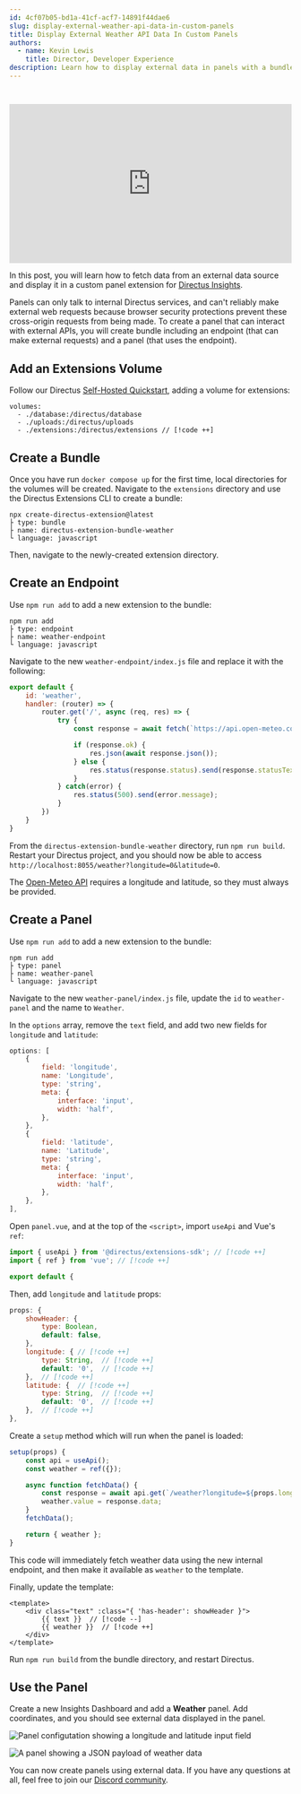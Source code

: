 ```yaml
---
id: 4cf07b05-bd1a-41cf-acf7-14891f44dae6
slug: display-external-weather-api-data-in-custom-panels
title: Display External Weather API Data In Custom Panels
authors:
  - name: Kevin Lewis
    title: Director, Developer Experience
description: Learn how to display external data in panels with a bundle and endpoint.
---
```

<iframe style="width:100%; aspect-ratio:16/9; margin-top: 2em;" src="https://www.youtube.com/embed/7vBcWUxC6PM" title="YouTube video player" frameborder="0" allow="accelerometer; autoplay; clipboard-write; encrypted-media; gyroscope; picture-in-picture; web-share" allowfullscreen></iframe>

In this post, you will learn how to fetch data from an external data source and display it in a custom panel extension for [Directus Insights](https://directus.io/toolkit/guides/insights).

Panels can only talk to internal Directus services, and can't reliably make external web requests because browser security protections prevent these cross-origin requests from being made. To create a panel that can interact with external APIs, you will create bundle including an endpoint (that can make external requests) and a panel (that uses the endpoint).

## Add an Extensions Volume

Follow our Directus [Self-Hosted Quickstart](/getting-started/quickstart), adding a volume for extensions:

```
volumes:
  - ./database:/directus/database
  - ./uploads:/directus/uploads
  - ./extensions:/directus/extensions // [!code ++]
```

## Create a Bundle

Once you have run `docker compose up` for the first time, local directories for the volumes will be created. Navigate to the `extensions` directory and use the Directus Extensions CLI to create a bundle:

```
npx create-directus-extension@latest
├ type: bundle
├ name: directus-extension-bundle-weather
└ language: javascript
```

Then, navigate to the newly-created extension directory.

## Create an Endpoint

Use `npm run add` to add a new extension to the bundle:

```
npm run add
├ type: endpoint
├ name: weather-endpoint
└ language: javascript
```

Navigate to the new `weather-endpoint/index.js` file and replace it with the following:

```js
export default {
    id: 'weather',
    handler: (router) => {
        router.get('/', async (req, res) => {
            try {
                const response = await fetch(`https://api.open-meteo.com/v1/forecast?current_weather=true&${req._parsedUrl.query}`);

                if (response.ok) {
                    res.json(await response.json());
                } else {
                    res.status(response.status).send(response.statusText);
                }
            } catch(error) {
                res.status(500).send(error.message);
            }
        })
    }
}
```

From the `directus-extension-bundle-weather` directory, run `npm run build`. Restart your Directus project, and you should now be able to access `http://localhost:8055/weather?longitude=0&latitude=0`.

The [Open-Meteo API](https://open-meteo.com/) requires a longitude and latitude, so they must always be provided.

## Create a Panel

Use `npm run add` to add a new extension to the bundle:

```
npm run add
├ type: panel
├ name: weather-panel
└ language: javascript
```

Navigate to the new `weather-panel/index.js` file, update the `id` to `weather-panel` and the name to `Weather`.

In the `options` array, remove the `text` field, and add two new fields for `longitude` and `latitude`:

```js
options: [
	{
		field: 'longitude',
		name: 'Longitude',
		type: 'string',
		meta: {
			interface: 'input',
			width: 'half',
		},
	},
	{
		field: 'latitude',
		name: 'Latitude',
		type: 'string',
		meta: {
			interface: 'input',
			width: 'half',
		},
	},
],
```

Open `panel.vue`, and at the top of the `<script>`, import `useApi` and Vue's `ref`:

```js
import { useApi } from '@directus/extensions-sdk'; // [!code ++]
import { ref } from 'vue'; // [!code ++]

export default {
```

Then, add `longitude` and `latitude` props:

```js
props: {
	showHeader: {
		type: Boolean,
		default: false,
	},
	longitude: { // [!code ++]
		type: String,  // [!code ++]
		default: '0',  // [!code ++]
	},  // [!code ++]
	latitude: {  // [!code ++]
		type: String,  // [!code ++]
		default: '0',  // [!code ++]
	},  // [!code ++]
},
```

Create a `setup` method which will run when the panel is loaded:

```js
setup(props) {
	const api = useApi();
	const weather = ref({});

	async function fetchData() {
		const response = await api.get(`/weather?longitude=${props.longitude}&latitude=${props.latitude}`);
		weather.value = response.data;
	}
	fetchData();

	return { weather };
}
```

This code will immediately fetch weather data using the new internal endpoint, and then make it available as `weather` to the template.

Finally, update the template:

```vue
<template>
	<div class="text" :class="{ 'has-header': showHeader }">
        {{ text }}  // [!code --]
		{{ weather }}  // [!code ++]
	</div>
</template>
```

Run `npm run build` from the bundle directory, and restart Directus.

## Use the Panel

Create a new Insights Dashboard and add a **Weather** panel. Add coordinates, and you should see external data displayed in the panel.

![Panel configutation showing a longitude and latitude input field](https://product-team.directus.app/assets/db49529d-70e3-4fed-aacb-8ea321b8cb6b.webp)

![A panel showing a JSON payload of weather data](https://product-team.directus.app/assets/83e31e33-7ceb-44d9-8da9-74b03fa66d86.webp)

You can now create panels using external data. If you have any questions at all, feel free to join our [Discord community](https://directus.chat).
